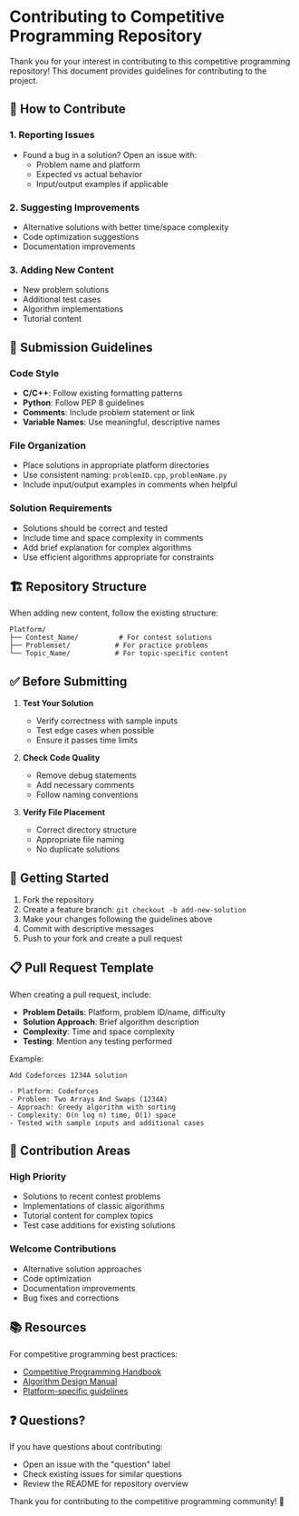 # Contributing to Competitive Programming Repository

Thank you for your interest in contributing to this competitive programming repository! This document provides guidelines for contributing to the project.

## 🤝 How to Contribute

### 1. Reporting Issues
- Found a bug in a solution? Open an issue with:
  - Problem name and platform
  - Expected vs actual behavior
  - Input/output examples if applicable

### 2. Suggesting Improvements
- Alternative solutions with better time/space complexity
- Code optimization suggestions
- Documentation improvements

### 3. Adding New Content
- New problem solutions
- Additional test cases
- Algorithm implementations
- Tutorial content

## 📝 Submission Guidelines

### Code Style
- **C/C++**: Follow existing formatting patterns
- **Python**: Follow PEP 8 guidelines  
- **Comments**: Include problem statement or link
- **Variable Names**: Use meaningful, descriptive names

### File Organization
- Place solutions in appropriate platform directories
- Use consistent naming: `problemID.cpp`, `problemName.py`
- Include input/output examples in comments when helpful

### Solution Requirements
- Solutions should be correct and tested
- Include time and space complexity in comments
- Add brief explanation for complex algorithms
- Use efficient algorithms appropriate for constraints

## 🏗️ Repository Structure

When adding new content, follow the existing structure:

```
Platform/
├── Contest_Name/          # For contest solutions
├── Problemset/           # For practice problems
└── Topic_Name/           # For topic-specific content
```

## ✅ Before Submitting

1. **Test Your Solution**
   - Verify correctness with sample inputs
   - Test edge cases when possible
   - Ensure it passes time limits

2. **Check Code Quality**
   - Remove debug statements
   - Add necessary comments
   - Follow naming conventions

3. **Verify File Placement**
   - Correct directory structure
   - Appropriate file naming
   - No duplicate solutions

## 🚀 Getting Started

1. Fork the repository
2. Create a feature branch: `git checkout -b add-new-solution`
3. Make your changes following the guidelines above
4. Commit with descriptive messages
5. Push to your fork and create a pull request

## 📋 Pull Request Template

When creating a pull request, include:

- **Problem Details**: Platform, problem ID/name, difficulty
- **Solution Approach**: Brief algorithm description
- **Complexity**: Time and space complexity
- **Testing**: Mention any testing performed

Example:
```
Add Codeforces 1234A solution

- Platform: Codeforces
- Problem: Two Arrays And Swaps (1234A)
- Approach: Greedy algorithm with sorting
- Complexity: O(n log n) time, O(1) space
- Tested with sample inputs and additional cases
```

## 🎯 Contribution Areas

### High Priority
- Solutions to recent contest problems
- Implementations of classic algorithms
- Tutorial content for complex topics
- Test case additions for existing solutions

### Welcome Contributions
- Alternative solution approaches
- Code optimization
- Documentation improvements
- Bug fixes and corrections

## 📚 Resources

For competitive programming best practices:
- [Competitive Programming Handbook](https://cses.fi/book/)
- [Algorithm Design Manual](http://www.algorist.com/)
- [Platform-specific guidelines](https://codeforces.com/blog/entry/23054)

## ❓ Questions?

If you have questions about contributing:
- Open an issue with the "question" label
- Check existing issues for similar questions
- Review the README for repository overview

Thank you for contributing to the competitive programming community! 🚀